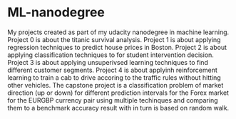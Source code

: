 # ML-nanodegree
My projects created as part of my udacity nanodegree in machine learning.
Project 0 is about the titanic survival analysis.
Project 1 is about applying regression techniques to predict house prices in Boston.
Project 2 is about applying classification techniques to for student intervention decision.
Project 3 is about applying unsuperivsed learning techniques to find different customer segments.
Project 4 is about applyinh reinforcement learning to train a cab to drive accoring to the traffic rules without hitting other vehicles.
The capstone project is a classification problem of market direction (up or down) for different prediction intervals for the Forex market
for the EURGBP currency pair using multiple techinques and comparing them to a benchmark accuracy result with in turn is based on 
random walk.

